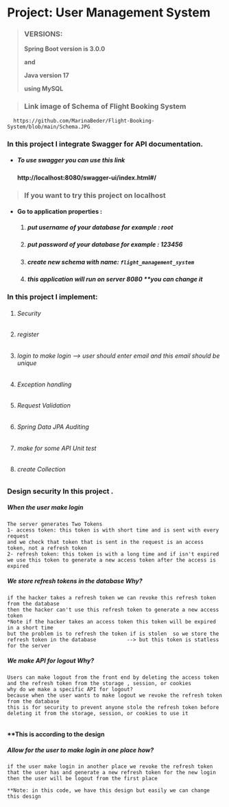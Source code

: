 # Project: User Management System



> ### **VERSIONS:**
>
> **Spring Boot version is 3.0.0**
>
> **and**
>
> **Java version 17**
> 
> **using MySQL**


> ### Link image of Schema of Flight Booking System
      https://github.com/MarinaBeder/Flight-Booking-System/blob/main/Schema.JPG


### In this project I integrate Swagger for API documentation.

- ##### To use swagger you can use this link 

  #### http://localhost:8080/swagger-ui/index.html#/ 

  

> ### **If you want to try this project on localhost**



- #### Go to application properties :

  1. ##### put username of your database for example : root

  2. #####  put password of your database for example : 123456

  3. ##### create new schema with name:  `flight_management_system`

  4. ##### this application will run on server 8080 **you can change it

     

### 

### In this project I implement:

1. ###### Security 

2. ###### register

3. ######  login to make login --> user should enter email and this email should be unique 

4. ######  Exception handling 

5. ######  Request Validation 

6. ######  Spring Data JPA Auditing

7. ######  make for some API Unit test

8. ###### create Collection 

### **Design security In this project .**

#####  **When the user make login**

```
The server generates Two Tokens
1- access token: this token is with short time and is sent with every request
and we check that token that is sent in the request is an access token, not a refresh token 
2- refresh token: this token is with a long time and if isn't expired  we use this token to generate a new access token after the access is expired 
```



#####  We store refresh tokens in the database Why?

```
if the hacker takes a refresh token we can revoke this refresh token from the database 
then the hacker can't use this refresh token to generate a new access token
*Note if the hacker takes an access token this token will be expired in a short time 
but the problem is to refresh the token if is stolen  so we store the refresh token in the database          --> but this token is statless for the server
```



##### We make API for logout Why?

```
Users can make logout from the front end by deleting the access token and the refresh token from the storage , session, or cookies
why do we make a specific API for logout?
because when the user wants to make logout we revoke the refresh token from the database 
this is for security to prevent anyone stole the refresh token before deleting it from the storage, session, or cookies to use it
 
```



#### **This is according to the design  

##### Allow for the user to make login in one place how?

```
if the user make login in another place we revoke the refresh token that the user has and generate a new refresh token for the new login then the user will be logout from the first place 

**Note: in this code, we have this design but easily we can change this design 
 
```



​     







